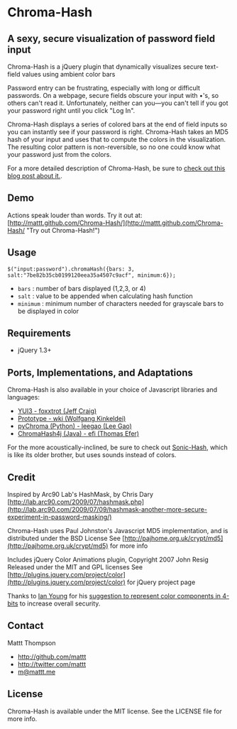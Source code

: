 Chroma-Hash
===========

## A sexy, secure visualization of password field input

Chroma-Hash is a jQuery plugin that dynamically visualizes secure text-field values using ambient color bars

Password entry can be frustrating, especially with long or difficult passwords. On a webpage, secure fields obscure your input with •'s, so others can't read it. Unfortunately, neither can you—you can't tell if you got your password right until you click "Log In".

Chroma-Hash displays a series of colored bars at the end of field inputs so you can instantly see if your password is right. Chroma-Hash takes an MD5 hash of your input and uses that to compute the colors in the visualization. The resulting color pattern is non-reversible, so no one could know what your password just from the colors.

For a more detailed description of Chroma-Hash, be sure to [check out this blog post about it.](http://mattt.me/2009/11/chroma-hash-revisited/).

## Demo

Actions speak louder than words.
Try it out at: [http://mattt.github.com/Chroma-Hash/](http://mattt.github.com/Chroma-Hash/ "Try out Chroma-Hash!")

## Usage

    $("input:password").chromaHash({bars: 3, salt:"7be82b35cb0199120eea35a4507c9acf", minimum:6});

- `bars` : number of bars displayed (1,2,3, or 4)
- `salt` : value to be appended when calculating hash function
- `minimum` : minimum number of characters needed for grayscale bars to be displayed in color

## Requirements

- jQuery 1.3+

## Ports, Implementations, and Adaptations

Chroma-Hash is also available in your choice of Javascript libraries and languages:

- [YUI3 - foxxtrot (Jeff Craig)](http://github.com/foxxtrot/Chroma-Hash)
- [Prototype - wki (Wolfgang Kinkeldei)](http://github.com/wki/Chroma-Hash)
- [pyChroma (Python) - leegao (Lee Gao)](http://github.com/leegao/pyChroma)
- [ChromaHash4j (Java) - efi (Thomas Efer)](http://github.com/efi/ChromaHash4j)

For the more acoustically-inclined, be sure to check out [Sonic-Hash](http://mattt.github.com/Sonic-Hash/), which is like its older brother, but uses sounds instead of colors.

## Credit

Inspired by Arc90 Lab's HashMask, by Chris Dary
[http://lab.arc90.com/2009/07/hashmask.php](http://lab.arc90.com/2009/07/09/hashmask-another-more-secure-experiment-in-password-masking/)

Chroma-Hash uses Paul Johnston's Javascript MD5 implementation, and is distributed under the BSD License
See [http://pajhome.org.uk/crypt/md5](http://pajhome.org.uk/crypt/md5) for more info

Includes jQuery Color Animations plugin, Copyright 2007 John Resig Released under the MIT and GPL licenses
See [http://plugins.jquery.com/project/color](http://plugins.jquery.com/project/color) for jQuery project page

Thanks to [Ian Young](http://www.iangreenleaf.com/) for his [suggestion to represent color components in 4-bits](http://blog.iangreenleaf.com/2009/08/making-chroma-hash-less-leaky.html) to increase overall security.

## Contact

Mattt Thompson

- http://github.com/mattt
- http://twitter.com/mattt
- m@mattt.me

## License

Chroma-Hash is available under the MIT license. See the LICENSE file for more info.
